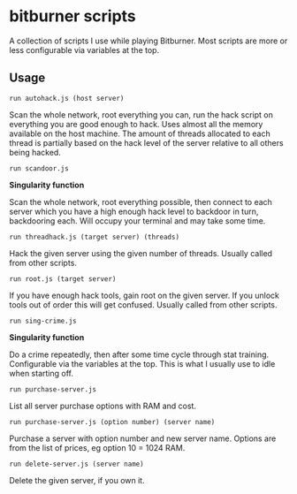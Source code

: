 # bitburner scripts
A collection of scripts I use while playing Bitburner. Most scripts are more or less configurable via variables at the top.

## Usage

`run autohack.js (host server)`

Scan the whole network, root everything you can, run the hack script on everything you are good enough to hack. Uses almost all the memory available on the host machine. The amount of threads allocated to each thread is partially based on the hack level of the server relative to all others being hacked.

`run scandoor.js`

**Singularity function**

Scan the whole network, root everything possible, then connect to each server which you have a high enough hack level to backdoor in turn, backdooring each. Will occupy your terminal and may take some time.

`run threadhack.js (target server) (threads)`

Hack the given server using the given number of threads. Usually called from other scripts.

`run root.js (target server)`

If you have enough hack tools, gain root on the given server. If you unlock tools out of order this will get confused. Usually called from other scripts.

`run sing-crime.js`

**Singularity function**

Do a crime repeatedly, then after some time cycle through stat training. Configurable via the variables at the top. This is what I usually use to idle when starting off.

`run purchase-server.js`

List all server purchase options with RAM and cost.

`run purchase-server.js (option number) (server name)`

Purchase a server with option number and new server name. Options are from the list of prices, eg option 10 = 1024 RAM.

`run delete-server.js (server name)`

Delete the given server, if you own it.